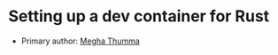 # Setting up a dev container for Rust

* Primary author: [Megha Thumma](https://github.com/mthumma20)